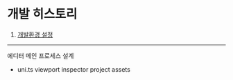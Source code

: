 # 개발 히스토리

001. [개발환경 설정](./histories/001.md)

----------------------------------------

에디터 메인 프로세스 설계
- uni.ts
    viewport
    inspector
    project
    assets



